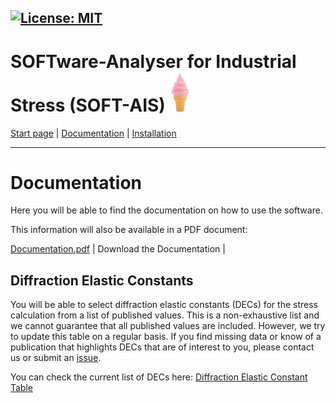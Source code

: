 [![License: MIT](https://img.shields.io/badge/License-MIT-yellow.svg)](https://opensource.org/licenses/MIT)
-------------------------
# SOFTware-Analyser for Industrial Stress (SOFT-AIS) <img src="images/EIS.jpg" alt="SOFT-AIS Logo" style="width:35px;">

[Start page](README.md) | [Documentation](documentation.md) | [Installation](download.md)

-------------------------

# Documentation

Here you will be able to find the documentation on how to use the software. 

This information will also be available in a PDF document:

<a id="raw-url" href="SOFT-AIS_Documentation_v01.pdf">Documentation.pdf</a> | Download the Documentation      |

## Diffraction Elastic Constants

You will be able to select diffraction elastic constants (DECs) for the stress calculation from a list of published values. This is a non-exhaustive list and we cannot guarantee that all published values are included. However, we try to update this table on a regular basis. If you find missing data or know of a publication that highlights DECs that are of interest to you, please contact us or submit an [issue](https://github.com/aapaecklar/SOFT-AIS/issues). 

You can check the current list of DECs here:
[Diffraction Elastic Constant Table](/DEC/DEC.csv)


